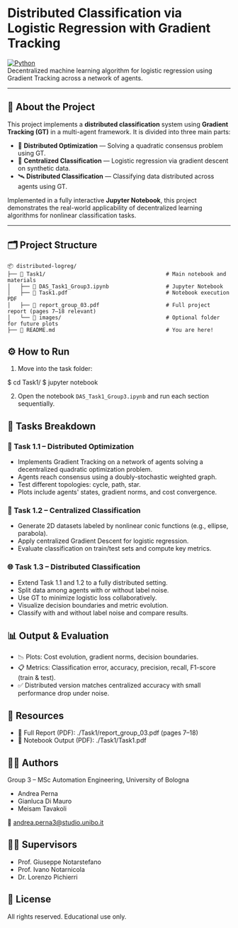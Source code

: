 # Distributed Classification via Logistic Regression with Gradient Tracking

[![Python](https://img.shields.io/badge/Python-3.10-blue?logo=python)](https://www.python.org/)  
Decentralized machine learning algorithm for logistic regression using Gradient Tracking across a network of agents.

---

## 🧠 About the Project

This project implements a **distributed classification** system using **Gradient Tracking (GT)** in a multi-agent framework. It is divided into three main parts:

- 🔄 **Distributed Optimization** — Solving a quadratic consensus problem using GT.
- 🧮 **Centralized Classification** — Logistic regression via gradient descent on synthetic data.
- 🛰 **Distributed Classification** — Classifying data distributed across agents using GT.

Implemented in a fully interactive **Jupyter Notebook**, this project demonstrates the real-world applicability of decentralized learning algorithms for nonlinear classification tasks.

---

## 🗂 Project Structure

```
📦 distributed-logreg/
├── 📁 Task1/                                      # Main notebook and materials
│   ├── 📓 DAS_Task1_Group3.ipynb                  # Jupyter Notebook
│   ├── 📄 Task1.pdf                               # Notebook execution PDF
│   ├── 📘 report_group_03.pdf                     # Full project report (pages 7–18 relevant)
│   └── 📁 images/                                 # Optional folder for future plots
├── 📄 README.md                                   # You are here!
```                                                 
## ⚙️ How to Run

1. Move into the task folder:

$ cd Task1/
$ jupyter notebook

2. Open the notebook `DAS_Task1_Group3.ipynb` and run each section sequentially.

## 🧪 Tasks Breakdown

### 🚀 Task 1.1 – Distributed Optimization

- Implements Gradient Tracking on a network of agents solving a decentralized quadratic optimization problem.
- Agents reach consensus using a doubly-stochastic weighted graph.
- Test different topologies: cycle, path, star.
- Plots include agents' states, gradient norms, and cost convergence.

### 🧠 Task 1.2 – Centralized Classification

- Generate 2D datasets labeled by nonlinear conic functions (e.g., ellipse, parabola).
- Apply centralized Gradient Descent for logistic regression.
- Evaluate classification on train/test sets and compute key metrics.

### 🌐 Task 1.3 – Distributed Classification

- Extend Task 1.1 and 1.2 to a fully distributed setting.
- Split data among agents with or without label noise.
- Use GT to minimize logistic loss collaboratively.
- Visualize decision boundaries and metric evolution.
- Classify with and without label noise and compare results.

## 📊 Output & Evaluation

- 📉 Plots: Cost evolution, gradient norms, decision boundaries.
- 📋 Metrics: Classification error, accuracy, precision, recall, F1-score (train & test).
- ✅ Distributed version matches centralized accuracy with small performance drop under noise.

## 📎 Resources

- 📘 Full Report (PDF): ./Task1/report_group_03.pdf (pages 7–18)
- 📄 Notebook Output (PDF): ./Task1/Task1.pdf

## 👨‍🎓 Authors

Group 3 – MSc Automation Engineering, University of Bologna

- Andrea Perna
- Gianluca Di Mauro
- Meisam Tavakoli

📧 andrea.perna3@studio.unibo.it

## 👩‍🏫 Supervisors

- Prof. Giuseppe Notarstefano
- Prof. Ivano Notarnicola
- Dr. Lorenzo Pichierri

## 📜 License

All rights reserved. Educational use only.
